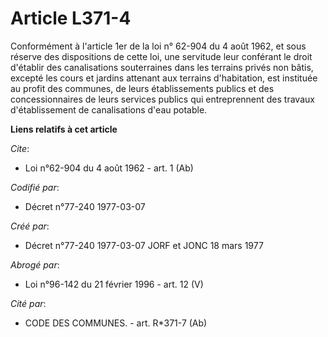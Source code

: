 # Article L371-4

Conformément à l'article 1er de la loi n° 62-904 du 4 août 1962, et sous réserve des dispositions de cette loi, une servitude
leur conférant le droit d'établir des canalisations souterraines dans les terrains privés non bâtis, excepté les cours et
jardins attenant aux terrains d'habitation, est instituée au profit des communes, de leurs établissements publics et des
concessionnaires de leurs services publics qui entreprennent des travaux d'établissement de canalisations d'eau potable.

**Liens relatifs à cet article**

_Cite_:

  - Loi n°62-904 du 4 août 1962 - art. 1 (Ab)

_Codifié par_:

  - Décret n°77-240 1977-03-07

_Créé par_:

  - Décret n°77-240 1977-03-07 JORF et JONC 18 mars 1977

_Abrogé par_:

  - Loi n°96-142 du 21 février 1996 - art. 12 (V)

_Cité par_:

  - CODE DES COMMUNES. - art. R*371-7 (Ab)
